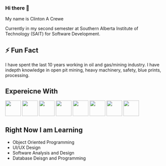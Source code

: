 ### Hi there 👋

<!--
**Ccrewe92/Ccrewe92** is a ✨ _special_ ✨ repository because its `README.md` (this file) appears on your GitHub profile.

Here are some ideas to get you started:

- 🔭 I’m currently working on ...
- 🌱 I’m currently learning ...
- 👯 I’m looking to collaborate on ...
- 🤔 I’m looking for help with ...
- 💬 Ask me about ...
- 📫 How to reach me: ...
- 😄 Pronouns: ...
- ⚡ Fun fact: ...
-->
 
 My name is Clinton A Crewe
 
 Currently in my second semester at Southern Alberta Institute of Technology (SAIT) for Software Development.
 
 ## ⚡ Fun Fact
 
 I have spent the last 10 years working in oil and gas/mining industry. I have indepth knowledge in open pit mining, heavy machinery, safety, blue prints, processing.  
 
 ## Expereicne With
<img src="https://cdn.jsdelivr.net/gh/devicons/devicon/icons/html5/html5-plain.svg" height="50" width="50"> 
<img src="https://cdn.jsdelivr.net/gh/devicons/devicon/icons/javascript/javascript-plain.svg" height="50" width="50">
<img src="https://cdn.jsdelivr.net/gh/devicons/devicon/icons/python/python-plain.svg" height="50" width="50">
<img src="https://cdn.jsdelivr.net/gh/devicons/devicon/icons/illustrator/illustrator-line.svg" height="50" width="50">
<img src="https://cdn.jsdelivr.net/gh/devicons/devicon/icons/linux/linux-original.svg" height="50" width="50">
<img src="https://cdn.jsdelivr.net/gh/devicons/devicon/icons/raspberrypi/raspberrypi-original.svg" height="50" width="50">
<img src="https://cdn.jsdelivr.net/gh/devicons/devicon/icons/css3/css3-plain.svg" height="50" width="50">
<img src="https://cdn.jsdelivr.net/gh/devicons/devicon/icons/photoshop/photoshop-line.svg" height="50" width="50">

 
 ## Right Now I am Learning
 
 - Object Oriented Programming
 - UI/UX Design
 - Software Analysis and Design
 - Database Deisgn and Programming
 
 
